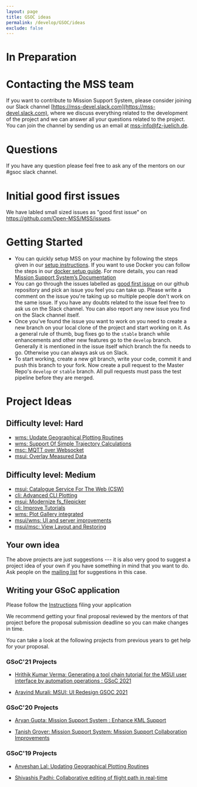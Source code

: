 ```yaml
---
layout: page
title: GSOC ideas
permalink: /develop/GSOC/ideas
exclude: false
---
```


# In Preparation

# Contacting the MSS team
If you want to contribute to Mission Support System, 
please consider joining our Slack channel [https://mss-devel.slack.com](https://mss-devel.slack.com), 
where we discuss everything related to the development of the project and we can answer 
all your questions related to the project. You can join the channel by sending us an 
email at <mss-info@fz-juelich.de>.

# Questions 
If you have any question please feel free to ask any of the mentors on our #gsoc slack channel.

# Initial good first issues
We have labled small sized issues as "good first issue" on <https://github.com/Open-MSS/MSS/issues>.

# Getting Started
 - You can quickly setup MSS on your machine by following the steps given in our [setup instructions](/develop/Setup-Instructions). If you want to use Docker you can follow the steps in our [docker setup guide](/develop/docker_images). For more details, you can read [Mission Support System’s Documentation](https://mss.readthedocs.io/en/stable)
 - You can go through the issues labelled as [good first issue](https://github.com/Open-MSS/MSS/issues?q=is%3Aissue+is%3Aopen+label%3A%22good+first+issue%22) on our github repository and pick an issue you feel you can take up. Please write a comment on the issue you're taking up so multiple people don't work on the same issue. If you have any doubts related to the issue feel free to ask us on the Slack channel. You can also report any new issue you find on the Slack channel itself.
 - Once you've found the issue you want to work on you need to create a new branch on your local clone of the project and start working on it. As a general rule of thumb, bug fixes go to the `stable` branch while enhancements and other new features go to the `develop` branch. Generally it is mentioned in the issue itself which branch the fix needs to go. Otherwise you can always ask us on Slack.
 - To start working, create a new git branch, write your code, commit it and push this branch to your fork. Now create a pull request to the Master Repo's `develop` or `stable` branch. All pull requests must pass the test pipeline before they are merged.


# Project Ideas

## Difficulty level: Hard
 * [wms: Update Geographical Plotting Routines](/develop/GSOC/update_geographical_plotting_routines)
 * [wms: Support Of Simple Trajectory Calculations](/develop/GSOC/support_of_simple_trajectory_calculations)
 * [msc: MQTT over Websocket](/develop/GSOC/mqtt_over_websocket)
 * [msui: Overlay Measured Data](/develop/GSOC/overlay_measured_data)

## Difficulty level: Medium
 * [msui: Catalogue Service For The Web (CSW)](/develop/GSOC/catalogue_service_for_the_web)
 * [cli: Advanced CLI Plotting](/develop/GSOC/automated_plotting)
 * [msui: Modernize fs_filepicker](/develop/GSOC/modernize_fs_filepicker)
 * [cli: Improve Tutorials](/develop/GSOC/improve_tutorials)
 * [wms: Plot Gallery integrated](/develop/GSOC/integrated_plot_gallery)
 * [msui/wms: UI and server improvements](/develop/GSOC/ui_server_improvements)
 * [msui/msc: View Layout and Restoring](/develop/GSOC/view_restoring)
 


## Your own idea

The above projects are just suggestions --- it is also very good to suggest a project idea of your own if you have
something in mind that you want to do. Ask people on the 
[mailing list](https://lists.fz-juelich.de/mailman/listinfo/mss-info) for suggestions in this case.




## Writing your GSoC application

Please follow the [Instructions](/develop/GSOC/instructions) filing your application

We recommend getting your final proposal reviewed by the mentors of that project before the 
proposal submission deadline so you can make changes in time.

You can take a look at the following projects from previous years to get help for your proposal.

### GSoC'21 Projects

- [Hrithik Kumar Verma: Generating a tool chain tutorial for the MSUI user interface by automation operations : GSoC 2021](https://github.com/Open-MSS/MSS/wiki/Generating-a-tool-chain-tutorial-for-the-MSUI-user-interface-by-automation-operations-:-GSoC---2021)

- [Aravind Murali: MSUI: UI Redesign GSOC 2021](https://github.com/Open-MSS/MSS/wiki/MSUI:-UI-Redesign---GSOC-2021)

### GSoC'20 Projects

- [Aryan Gupta: Mission Support System : Enhance KML Support](https://github.com/Open-MSS/MSS/wiki/KML:-Enhance-KML-Support---GSoC-2020)

- [Tanish Grover: Mission Support System: Mission Support Collaboration Improvements](https://github.com/Open-MSS/MSS/wiki/Mscolab:-Mission-Support-Collaboration-Improvements---GSoC-2020)

### GSoC'19 Projects

- [Anveshan Lal: Updating Geographical Plotting Routines](https://github.com/Open-MSS/MSS/wiki/Cartopy:-Updating-Geographical-Plotting-Routines----GSoC-2019)

- [Shivashis Padhi: Collaborative editing of flight path in real-time](https://github.com/Open-MSS/MSS/wiki/Mscolab:-Collaborative-editing-of-flight-path-in-real-time---GSoC19)
